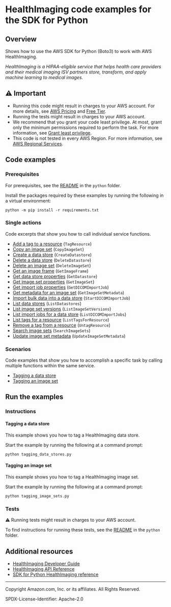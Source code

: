 # HealthImaging code examples for the SDK for Python

## Overview

Shows how to use the AWS SDK for Python (Boto3) to work with AWS HealthImaging.

<!--custom.overview.start-->
<!--custom.overview.end-->

_HealthImaging is a HIPAA-eligible service that helps health care providers and their medical imaging ISV partners store, transform, and apply machine learning to medical images._

## ⚠ Important

* Running this code might result in charges to your AWS account. For more details, see [AWS Pricing](https://aws.amazon.com/pricing/) and [Free Tier](https://aws.amazon.com/free/).
* Running the tests might result in charges to your AWS account.
* We recommend that you grant your code least privilege. At most, grant only the minimum permissions required to perform the task. For more information, see [Grant least privilege](https://docs.aws.amazon.com/IAM/latest/UserGuide/best-practices.html#grant-least-privilege).
* This code is not tested in every AWS Region. For more information, see [AWS Regional Services](https://aws.amazon.com/about-aws/global-infrastructure/regional-product-services).

<!--custom.important.start-->
<!--custom.important.end-->

## Code examples

### Prerequisites

For prerequisites, see the [README](../../README.md#Prerequisites) in the `python` folder.

Install the packages required by these examples by running the following in a virtual environment:

```
python -m pip install -r requirements.txt
```

<!--custom.prerequisites.start-->
<!--custom.prerequisites.end-->

### Single actions

Code excerpts that show you how to call individual service functions.

- [Add a tag to a resource](medical_imaging_basics.py#L488) (`TagResource`)
- [Copy an image set](medical_imaging_basics.py#L412) (`CopyImageSet`)
- [Create a data store](medical_imaging_basics.py#L28) (`CreateDatastore`)
- [Delete a data store](medical_imaging_basics.py#L101) (`DeleteDatastore`)
- [Delete an image set](medical_imaging_basics.py#L463) (`DeleteImageSet`)
- [Get an image frame](medical_imaging_basics.py#L315) (`GetImageFrame`)
- [Get data store properties](medical_imaging_basics.py#L51) (`GetDatastore`)
- [Get image set properties](medical_imaging_basics.py#L238) (`GetImageSet`)
- [Get import job properties](medical_imaging_basics.py#L155) (`GetDICOMImportJob`)
- [Get metadata for an image set](medical_imaging_basics.py#L271) (`GetImageSetMetadata`)
- [Import bulk data into a data store](medical_imaging_basics.py#L121) (`StartDICOMImportJob`)
- [List data stores](medical_imaging_basics.py#L76) (`ListDatastores`)
- [List image set versions](medical_imaging_basics.py#L347) (`ListImageSetVersions`)
- [List import jobs for a data store](medical_imaging_basics.py#L180) (`ListDICOMImportJobs`)
- [List tags for a resource](medical_imaging_basics.py#L530) (`ListTagsForResource`)
- [Remove a tag from a resource](medical_imaging_basics.py#L508) (`UntagResource`)
- [Search image sets](medical_imaging_basics.py#L208) (`SearchImageSets`)
- [Update image set metadata](medical_imaging_basics.py#L378) (`UpdateImageSetMetadata`)

### Scenarios

Code examples that show you how to accomplish a specific task by calling multiple
functions within the same service.

- [Tagging a data store](tagging_data_stores.py)
- [Tagging an image set](tagging_image_sets.py)


<!--custom.examples.start-->
<!--custom.examples.end-->

## Run the examples

### Instructions


<!--custom.instructions.start-->
<!--custom.instructions.end-->



#### Tagging a data store

This example shows you how to tag a HealthImaging data store.


<!--custom.scenario_prereqs.medical-imaging_Scenario_TaggingDataStores.start-->
<!--custom.scenario_prereqs.medical-imaging_Scenario_TaggingDataStores.end-->

Start the example by running the following at a command prompt:

```
python tagging_data_stores.py
```


<!--custom.scenarios.medical-imaging_Scenario_TaggingDataStores.start-->
<!--custom.scenarios.medical-imaging_Scenario_TaggingDataStores.end-->

#### Tagging an image set

This example shows you how to tag a HealthImaging image set.


<!--custom.scenario_prereqs.medical-imaging_Scenario_TaggingImageSets.start-->
<!--custom.scenario_prereqs.medical-imaging_Scenario_TaggingImageSets.end-->

Start the example by running the following at a command prompt:

```
python tagging_image_sets.py
```


<!--custom.scenarios.medical-imaging_Scenario_TaggingImageSets.start-->
<!--custom.scenarios.medical-imaging_Scenario_TaggingImageSets.end-->

### Tests

⚠ Running tests might result in charges to your AWS account.


To find instructions for running these tests, see the [README](../../README.md#Tests)
in the `python` folder.



<!--custom.tests.start-->
<!--custom.tests.end-->

## Additional resources

- [HealthImaging Developer Guide](https://docs.aws.amazon.com/healthimaging/latest/devguide/what-is.html)
- [HealthImaging API Reference](https://docs.aws.amazon.com/healthimaging/latest/APIReference/Welcome.html)
- [SDK for Python HealthImaging reference](https://boto3.amazonaws.com/v1/documentation/api/latest/reference/services/medical-imaging.html)

<!--custom.resources.start-->
<!--custom.resources.end-->

---

Copyright Amazon.com, Inc. or its affiliates. All Rights Reserved.

SPDX-License-Identifier: Apache-2.0